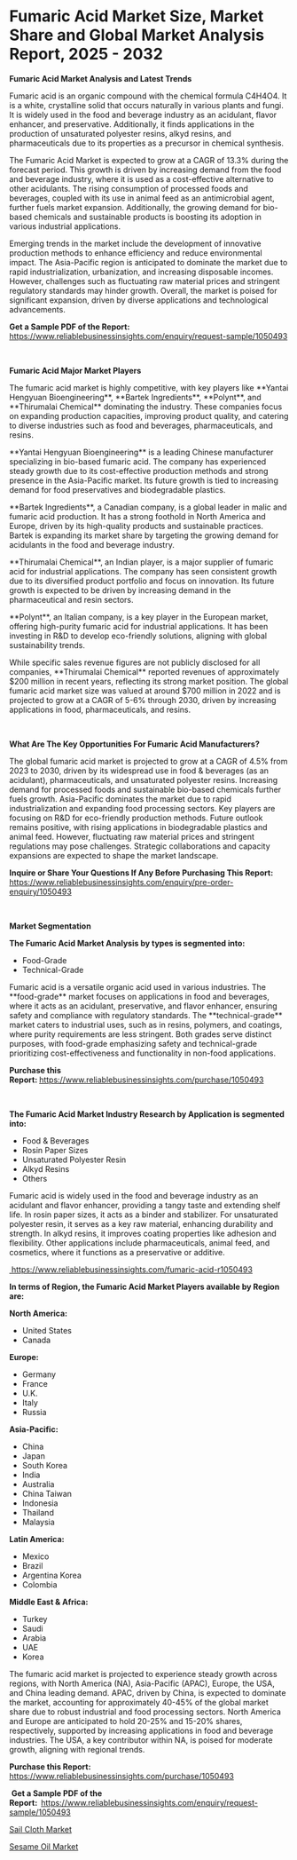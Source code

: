 <p><h1>Fumaric Acid Market Size, Market Share and Global Market Analysis Report, 2025 - 2032</h1></p><p><strong>Fumaric Acid Market Analysis and Latest Trends</strong></p>
<p><p>Fumaric acid is an organic compound with the chemical formula C4H4O4. It is a white, crystalline solid that occurs naturally in various plants and fungi. It is widely used in the food and beverage industry as an acidulant, flavor enhancer, and preservative. Additionally, it finds applications in the production of unsaturated polyester resins, alkyd resins, and pharmaceuticals due to its properties as a precursor in chemical synthesis.</p><p>The Fumaric Acid Market is expected to grow at a CAGR of 13.3% during the forecast period. This growth is driven by increasing demand from the food and beverage industry, where it is used as a cost-effective alternative to other acidulants. The rising consumption of processed foods and beverages, coupled with its use in animal feed as an antimicrobial agent, further fuels market expansion. Additionally, the growing demand for bio-based chemicals and sustainable products is boosting its adoption in various industrial applications.</p><p>Emerging trends in the market include the development of innovative production methods to enhance efficiency and reduce environmental impact. The Asia-Pacific region is anticipated to dominate the market due to rapid industrialization, urbanization, and increasing disposable incomes. However, challenges such as fluctuating raw material prices and stringent regulatory standards may hinder growth. Overall, the market is poised for significant expansion, driven by diverse applications and technological advancements.</p></p>
<p><strong>Get a Sample PDF of the Report:&nbsp;</strong> <a href="https://www.reliablebusinessinsights.com/enquiry/request-sample/1050493?utm_campaign=96&utm_medium=2&utm_source=Github&utm_content=ia&utm_term=24012025&utm_id=fumaric-acid">https://www.reliablebusinessinsights.com/enquiry/request-sample/1050493</a></p>
<p>&nbsp;</p>
<p><strong>Fumaric Acid Major Market Players</strong></p>
<p><p>The fumaric acid market is highly competitive, with key players like **Yantai Hengyuan Bioengineering**, **Bartek Ingredients**, **Polynt**, and **Thirumalai Chemical** dominating the industry. These companies focus on expanding production capacities, improving product quality, and catering to diverse industries such as food and beverages, pharmaceuticals, and resins.</p><p>**Yantai Hengyuan Bioengineering** is a leading Chinese manufacturer specializing in bio-based fumaric acid. The company has experienced steady growth due to its cost-effective production methods and strong presence in the Asia-Pacific market. Its future growth is tied to increasing demand for food preservatives and biodegradable plastics.</p><p>**Bartek Ingredients**, a Canadian company, is a global leader in malic and fumaric acid production. It has a strong foothold in North America and Europe, driven by its high-quality products and sustainable practices. Bartek is expanding its market share by targeting the growing demand for acidulants in the food and beverage industry.</p><p>**Thirumalai Chemical**, an Indian player, is a major supplier of fumaric acid for industrial applications. The company has seen consistent growth due to its diversified product portfolio and focus on innovation. Its future growth is expected to be driven by increasing demand in the pharmaceutical and resin sectors.</p><p>**Polynt**, an Italian company, is a key player in the European market, offering high-purity fumaric acid for industrial applications. It has been investing in R&D to develop eco-friendly solutions, aligning with global sustainability trends.</p><p>While specific sales revenue figures are not publicly disclosed for all companies, **Thirumalai Chemical** reported revenues of approximately $200 million in recent years, reflecting its strong market position. The global fumaric acid market size was valued at around $700 million in 2022 and is projected to grow at a CAGR of 5-6% through 2030, driven by increasing applications in food, pharmaceuticals, and resins.</p></p>
<p>&nbsp;</p>
<p><strong>What Are The Key Opportunities For Fumaric Acid Manufacturers?</strong></p>
<p><p>The global fumaric acid market is projected to grow at a CAGR of 4.5% from 2023 to 2030, driven by its widespread use in food & beverages (as an acidulant), pharmaceuticals, and unsaturated polyester resins. Increasing demand for processed foods and sustainable bio-based chemicals further fuels growth. Asia-Pacific dominates the market due to rapid industrialization and expanding food processing sectors. Key players are focusing on R&D for eco-friendly production methods. Future outlook remains positive, with rising applications in biodegradable plastics and animal feed. However, fluctuating raw material prices and stringent regulations may pose challenges. Strategic collaborations and capacity expansions are expected to shape the market landscape.</p></p>
<p><strong>Inquire or Share Your Questions If Any Before Purchasing This Report:</strong> <a href="https://www.reliablebusinessinsights.com/enquiry/pre-order-enquiry/1050493?utm_campaign=96&utm_medium=2&utm_source=Github&utm_content=ia&utm_term=24012025&utm_id=fumaric-acid">https://www.reliablebusinessinsights.com/enquiry/pre-order-enquiry/1050493</a></p>
<p>&nbsp;</p>
<p><strong>Market Segmentation</strong></p>
<p><strong>The Fumaric Acid Market Analysis by types is segmented into:</strong></p>
<p><ul><li>Food-Grade</li><li>Technical-Grade</li></ul></p>
<p><p>Fumaric acid is a versatile organic acid used in various industries. The **food-grade** market focuses on applications in food and beverages, where it acts as an acidulant, preservative, and flavor enhancer, ensuring safety and compliance with regulatory standards. The **technical-grade** market caters to industrial uses, such as in resins, polymers, and coatings, where purity requirements are less stringent. Both grades serve distinct purposes, with food-grade emphasizing safety and technical-grade prioritizing cost-effectiveness and functionality in non-food applications.</p></p>
<p><strong>Purchase this Report:&nbsp;</strong><a href="https://www.reliablebusinessinsights.com/purchase/1050493?utm_campaign=96&utm_medium=2&utm_source=Github&utm_content=ia&utm_term=24012025&utm_id=fumaric-acid">https://www.reliablebusinessinsights.com/purchase/1050493</a></p>
<p>&nbsp;</p>
<p><strong>The Fumaric Acid Market Industry Research by Application is segmented into:</strong></p>
<p><ul><li>Food & Beverages</li><li>Rosin Paper Sizes</li><li>Unsaturated Polyester Resin</li><li>Alkyd Resins</li><li>Others</li></ul></p>
<p><p>Fumaric acid is widely used in the food and beverage industry as an acidulant and flavor enhancer, providing a tangy taste and extending shelf life. In rosin paper sizes, it acts as a binder and stabilizer. For unsaturated polyester resin, it serves as a key raw material, enhancing durability and strength. In alkyd resins, it improves coating properties like adhesion and flexibility. Other applications include pharmaceuticals, animal feed, and cosmetics, where it functions as a preservative or additive.</p></p>
<p><a href="https://www.reliablebusinessinsights.com/fumaric-acid-r1050493?utm_campaign=96&utm_medium=2&utm_source=Github&utm_content=ia&utm_term=24012025&utm_id=fumaric-acid">&nbsp;https://www.reliablebusinessinsights.com/fumaric-acid-r1050493</a></p>
<p><strong>In terms of Region, the Fumaric Acid Market Players available by Region are:</strong></p>
<p>
    <p> <strong> North America: </strong>
        <ul>
            <li>United States</li>
            <li>Canada</li>
        </ul>
        </p> 
    <p> <strong> Europe: </strong>
        <ul>
            <li>Germany</li>
            <li>France</li>
            <li>U.K.</li>
            <li>Italy</li>
            <li>Russia</li>
        </ul>
        </p> 
    <p> <strong> Asia-Pacific: </strong>
        <ul>
            <li>China</li>
            <li>Japan</li>
            <li>South Korea</li>
            <li>India</li>
            <li>Australia</li>
            <li>China Taiwan</li>
            <li>Indonesia</li>
            <li>Thailand</li>
            <li>Malaysia</li>
        </ul>
        </p> 
    <p> <strong> Latin America: </strong>
        <ul>
            <li>Mexico</li>
            <li>Brazil</li>
            <li>Argentina Korea</li>
            <li>Colombia</li>
        </ul>
        </p> 
    <p> <strong> Middle East & Africa: </strong>
        <ul>
            <li>Turkey</li>
            <li>Saudi</li>
            <li>Arabia</li>
            <li>UAE</li>
            <li>Korea</li>
        </ul>
    </p>
    </p>
<p><p>The fumaric acid market is projected to experience steady growth across regions, with North America (NA), Asia-Pacific (APAC), Europe, the USA, and China leading demand. APAC, driven by China, is expected to dominate the market, accounting for approximately 40-45% of the global market share due to robust industrial and food processing sectors. North America and Europe are anticipated to hold 20-25% and 15-20% shares, respectively, supported by increasing applications in food and beverage industries. The USA, a key contributor within NA, is poised for moderate growth, aligning with regional trends.</p></p>
<p><strong>Purchase this Report: </strong><a href="https://www.reliablebusinessinsights.com/purchase/1050493?utm_campaign=96&utm_medium=2&utm_source=Github&utm_content=ia&utm_term=24012025&utm_id=fumaric-acid">https://www.reliablebusinessinsights.com/purchase/1050493</a></p>
<p>&nbsp;<strong>Get a Sample PDF of the Report:&nbsp;&nbsp;</strong><a href="https://www.reliablebusinessinsights.com/enquiry/request-sample/1050493?utm_campaign=96&utm_medium=2&utm_source=Github&utm_content=ia&utm_term=24012025&utm_id=fumaric-acid">https://www.reliablebusinessinsights.com/enquiry/request-sample/1050493</a></p>
<p><strong></strong></p>
<p><p><a href="https://github.com/nabadeneme/Market-Research-Report-List-1/blob/main/sail-cloth-market.md?utm_campaign=96&utm_medium=2&utm_source=Github&utm_content=ia&utm_term=24012025&utm_id=fumaric-acid">Sail Cloth Market</a></p><p><a href="https://github.com/ramraomeyie/Market-Research-Report-List-1/blob/main/sesame-oil-market.md?utm_campaign=96&utm_medium=2&utm_source=Github&utm_content=ia&utm_term=24012025&utm_id=fumaric-acid">Sesame Oil Market</a></p></p>